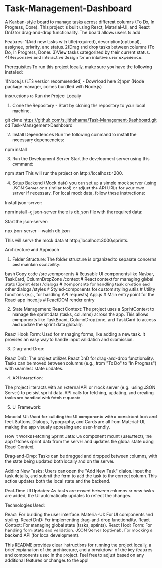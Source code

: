 # Task-Management-Dashboard

A Kanban-style board to manage tasks across different columns (To Do, In Progress, Done). This project is built using React, Material-UI, and React DnD for drag-and-drop functionality. The board allows users to add

Features:
1)Add new tasks with title(required), description(optional), assignee, priority, and status.
2)Drag and drop tasks between columns (To Do, In Progress, Done).
3)View tasks categorized by their current status.
4)Responsive and interactive design for an intuitive user experience.

Prerequisites
To run this project locally, make sure you have the following installed:

1)Node.js (LTS version recommended) - Download here
2)npm (Node package manager, comes bundled with Node.js)

Instructions to Run the Project Locally

1. Clone the Repository - Start by cloning the repository to your local machine.

git clone https://github.com/sujithsharma/Task-Management-Dashboard.git
cd Task-Management-Dashboard

2. Install Dependencies
Run the following command to install the necessary dependencies:

npm install

3. Run the Development Server
Start the development server using this command:

npm start
This will run the project on http://localhost:4200.

4. Setup Backend (Mock data)
you can set up a simple mock server (using JSON Server or a similar tool) or adjust the API URLs for your own server if necessary. For local mock data, follow these instructions:

Install json-server:

npm install -g json-server
there is db.json file with the required data:

Start the json-server:

 npx json-server --watch db.json

This will serve the mock data at http://localhost:3000/sprints.

Architecture and Approach

1. Folder Structure:
The folder structure is organized to separate concerns and maintain scalability:

bash
Copy code
/src
  /components        # Reusable UI components like Navbar, TaskCard, ColumnDropZone
  /context           # React context for managing global state (Sprint data)
  /dialogs           # Components for handling task creation and other dialogs
  /styles            # Styled-components for custom styling
  /utils             # Utility functions (e.g., for handling API requests)
  App.js             # Main entry point for the React app
  index.js           # ReactDOM render entry

2. State Management:
React Context: The project uses a SprintContext to manage the sprint data (tasks, columns) across the app. This allows components like TaskBoard, ColumnDropZone, and TaskCard to access and update the sprint data globally.

React Hook Form: Used for managing forms, like adding a new task. It provides an easy way to handle input validation and submission.

3. Drag-and-Drop:

React DnD: The project utilizes React DnD for drag-and-drop functionality. Tasks can be moved between columns (e.g., from "To Do" to "In Progress") with seamless state updates.

4. API Interaction:

The project interacts with an external API or mock server (e.g., using JSON Server) to persist sprint data. API calls for fetching, updating, and creating tasks are handled with fetch requests.

5. UI Framework:

Material-UI: Used for building the UI components with a consistent look and feel. Buttons, Dialogs, Typography, and Cards are all from Material-UI, making the app visually appealing and user-friendly.

How It Works
Fetching Sprint Data: On component mount (useEffect), the app fetches sprint data from the server and updates the global state using React Context.

Drag-and-Drop: Tasks can be dragged and dropped between columns, with the state being updated both locally and on the server.

Adding New Tasks: Users can open the "Add New Task" dialog, input the task details, and submit the form to add the task to the correct column. This action updates both the local state and the backend.

Real-Time UI Updates: As tasks are moved between columns or new tasks are added, the UI automatically updates to reflect the changes.

Technologies Used:

React: For building the user interface.
Material-UI: For UI components and styling.
React DnD: For implementing drag-and-drop functionality.
React Context: For managing global state (tasks, sprints).
React Hook Form: For handling form state and validation.
JSON Server (optional): For mocking a backend API (for local development).


This README provides clear instructions for running the project locally, a brief explanation of the architecture, and a breakdown of the key features and components used in the project. Feel free to adjust based on any additional features or changes to the app!

